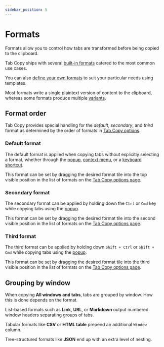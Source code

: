 ```yaml
---
sidebar_position: 5
---
```


# Formats

Formats allow you to control how tabs are transformed before being copied to the clipboard.

Tab Copy ships with several [built-in formats](./built-in-formats) catered to the most common use cases.

You can also [define your own formats](./custom-formats) to suit your particular needs using templates.

Most formats write a single plaintext version of content to the clipboard, whereas some formats produce multiple [variants](./format-variants).

## Format order

Tab Copy provides special handling for the *default*, *secondary*, and *third* format as determined by the order of formats in [Tab Copy options](../options#formats).

### Default format

The default format is applied when copying tabs without explicitly selecting a format, whether through the [popup](../popup), [context menu](../context-menu), or a [keyboard shortcut](../keyboard-shortcuts).

This format can be set by dragging the desired format tile into the top visible position in the list of formats on the [Tab Copy options page](../options#formats).

### Secondary format

The secondary format can be applied by holding down the `Ctrl` or `Cmd` key while copying tabs using the [popup](../popup).

This format can be set by dragging the desired format tile into the second visible position in the list of formats on the [Tab Copy options page](../options#formats).

### Third format

The third format can be applied by holding down `Shift + Ctrl` or `Shift + Cmd` while copying tabs using the [popup](../popup).

This format can be set by dragging the desired format tile into the third visible position in the list of formats on the [Tab Copy options page](../options#formats).

## Grouping by window

When copying **All windows and tabs**, tabs are grouped by window. How this is done depends on the format.

List-based formats such as **Link**, **URL**, or **Markdown** output numbered window headers separating groups of tabs.

Tabular formats like **CSV** or **HTML table** prepend an additional `Window` column.

Tree-structured formats like **JSON** end up with an extra level of nesting.
